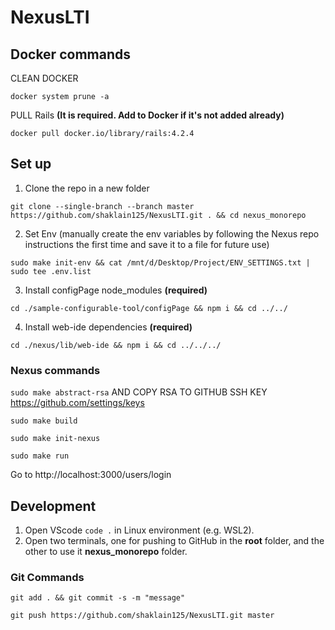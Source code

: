 # NexusLTI

## Docker commands

CLEAN DOCKER

```
docker system prune -a
```

PULL Rails **(It is required. Add to Docker if it's not added already)**

```
docker pull docker.io/library/rails:4.2.4
```

## Set up

1. Clone the repo in a new folder

```
git clone --single-branch --branch master https://github.com/shaklain125/NexusLTI.git . && cd nexus_monorepo
```

2. Set Env (manually create the env variables by following the Nexus repo instructions the first time and save it to a file for future use)

```
sudo make init-env && cat /mnt/d/Desktop/Project/ENV_SETTINGS.txt | sudo tee .env.list
```

3. Install configPage node_modules **(required)**

```
cd ./sample-configurable-tool/configPage && npm i && cd ../../
```

4. Install web-ide dependencies **(required)**

```
cd ./nexus/lib/web-ide && npm i && cd ../../../
```

### Nexus commands

`sudo make abstract-rsa` AND COPY RSA TO GITHUB SSH KEY https://github.com/settings/keys

`sudo make build`

`sudo make init-nexus`

`sudo make run`

Go to http://localhost:3000/users/login

## Development

1. Open VScode `code .` in Linux environment (e.g. WSL2).
2. Open two terminals, one for pushing to GitHub in the **root** folder, and the other to use it **nexus_monorepo** folder.

### Git Commands

`git add . && git commit -s -m "message"`

`git push https://github.com/shaklain125/NexusLTI.git master`
